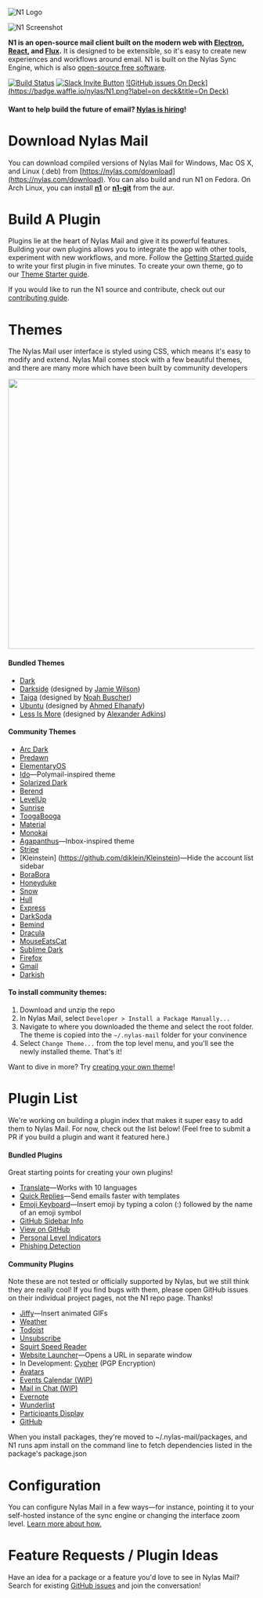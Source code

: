 ![N1 Logo](https://edgehill.s3.amazonaws.com/static/N1.png)

![N1 Screenshot](https://nylas.com/static/img/home/screenshot-hero-mac@2x.png)

**N1 is an open-source mail client built on the modern web with [Electron](https://github.com/atom/electron), [React](https://facebook.github.io/react/), and [Flux](https://facebook.github.io/flux/).** It is designed to be extensible, so it's easy to create new experiences and workflows around email. N1 is built on the Nylas Sync Engine, which is also [open-source free software](https://github.com/nylas/sync-engine).

[![Build Status](https://travis-ci.org/nylas/N1.svg?branch=master)](https://travis-ci.org/nylas/N1)
[![Slack Invite Button](http://slack-invite.nylas.com/badge.svg)](http://slack-invite.nylas.com)
[![GitHub issues On Deck](https://badge.waffle.io/nylas/N1.png?label=on deck&title=On Deck)](https://waffle.io/nylas/N1)

#### Want to help build the future of email? [Nylas is hiring](https://jobs.lever.co/nylas)!

# Download Nylas Mail

You can download compiled versions of Nylas Mail for Windows, Mac OS X, and Linux (.deb) from [https://nylas.com/download](https://nylas.com/download). You can also build and run N1 on Fedora. On Arch Linux, you can install **[n1](https://aur.archlinux.org/packages/n1/)** or **[n1-git](https://aur.archlinux.org/packages/n1-git/)** from the aur.

# Build A Plugin

Plugins lie at the heart of Nylas Mail and give it its powerful features. Building your own plugins allows you to integrate the app with other tools, experiment with new workflows, and more. Follow the [Getting Started guide](https://nylas.github.io/nylas-mail/getting-started/) to write your first plugin in five minutes. To create your own theme, go to our [Theme Starter guide](https://github.com/nylas/N1-theme-starter).

If you would like to run the N1 source and contribute, check out our [contributing
guide](https://github.com/nylas/nylas-mail/blob/master/CONTRIBUTING.md).

# Themes

The Nylas Mail user interface is styled using CSS, which means it's easy to modify and extend. Nylas Mail comes stock with a few beautiful themes, and there are many more which have been built by community developers

<center><img width=550 src="http://i.imgur.com/PWQ7NlY.jpg"></center>


#### Bundled Themes
- [Dark](https://github.com/nylas/N1/tree/master/internal_packages/ui-dark)
- [Darkside](https://github.com/nylas/N1/tree/master/internal_packages/ui-darkside) (designed by [Jamie Wilson](https://github.com/jamiewilson))
- [Taiga](https://github.com/nylas/N1/tree/master/internal_packages/ui-taiga) (designed by [Noah Buscher](https://github.com/noahbuscher))
- [Ubuntu](https://github.com/nylas/N1/tree/master/internal_packages/ui-ubuntu) (designed by [Ahmed Elhanafy](https://github.com/ahmedlhanafy))
- [Less Is More](https://github.com/nylas/N1/tree/master/internal_packages/ui-less-is-more) (designed by [Alexander Adkins](https://github.com/P0WW0W))



#### Community Themes
- [Arc Dark](https://github.com/varlesh/Nylas-Arc-Dark-Theme)
- [Predawn](https://github.com/adambmedia/N1-Predawn)
- [ElementaryOS](https://github.com/edipox/elementary-nylas)
- [Ido](https://github.com/edipox/n1-ido)—Polymail-inspired theme
- [Solarized Dark](https://github.com/NSHenry/N1-Solarized-Dark)
- [Berend](https://github.com/Frique/N1-Berend)
- [LevelUp](https://github.com/stolinski/level-up-nylas-n1-theme)
- [Sunrise](https://github.com/jackiehluo/n1-sunrise)
- [ToogaBooga](https://github.com/brycedorn/N1-ToogaBooga)
- [Material](https://github.com/jackiehluo/n1-material)
- [Monokai](https://github.com/dcondrey/n1-monokai)
- [Agapanthus](https://github.com/taniadaniela/n1-agapanthus)—Inbox-inspired theme
- [Stripe](https://github.com/oeaeee/n1-stripe)
- [Kleinstein] (https://github.com/diklein/Kleinstein)—Hide the account list sidebar
- [BoraBora](https://github.com/arimai/N1-BoraBora)
- [Honeyduke](https://github.com/arimai/n1-honeyduke)
- [Snow](https://github.com/Wattenberger/N1-snow-theme)
- [Hull](https://github.com/unity/n1-hull)
- [Express](https://github.com/oeaeee/n1-express)
- [DarkSoda](https://github.com/adambullmer/N1-theme-DarkSoda)
- [Bemind](https://github.com/bemindinteractive/Bemind-N1-Theme)
- [Dracula](https://github.com/dracula/nylas-n1)
- [MouseEatsCat](https://github.com/MouseEatsCat/MouseEatsCat-N1)
- [Sublime Dark](https://github.com/rishabhkesarwani/Nylas-Sublime-Dark-Theme)
- [Firefox](https://github.com/darshandsoni/n1-firefox-theme)
- [Gmail](https://github.com/dregitsky/n1-gmail-theme)
- [Darkish](https://github.com/dyrnade/N1-Darkish)

#### To install community themes:

1. Download and unzip the repo
2. In Nylas Mail, select `Developer > Install a Package Manually... `
3. Navigate to where you downloaded the theme and select the root folder. The theme is copied into the `~/.nylas-mail` folder for your convinence
5. Select `Change Theme...` from the top level menu, and you'll see the newly installed theme. That's it!


Want to dive in more? Try [creating your own theme](https://github.com/nylas/nylas-mail-theme-starter)!


# Plugin List
We're working on building a plugin index that makes it super easy to add them to Nylas Mail. For now, check out the list below! (Feel free to submit a PR if you build a plugin and want it featured here.)


#### Bundled Plugins
Great starting points for creating your own plugins!
- [Translate](https://github.com/nylas/N1/tree/master/internal_packages/composer-translate)—Works with 10 languages
- [Quick Replies](https://github.com/nylas/N1/tree/master/internal_packages/composer-templates)—Send emails faster with templates
- [Emoji Keyboard](https://github.com/nylas/N1/tree/master/internal_packages/composer-emoji)—Insert emoji by typing a colon (:) followed by the name of an emoji symbol
- [GitHub Sidebar Info](https://github.com/nylas/N1/tree/master/internal_packages/github-contact-card)
- [View on GitHub](https://github.com/nylas/N1/tree/master/internal_packages/message-view-on-github)
- [Personal Level Indicators](https://github.com/nylas/N1/tree/master/internal_packages/personal-level-indicators)
- [Phishing Detection](https://github.com/nylas/N1/tree/master/internal_packages/phishing-detection)

#### Community Plugins

Note these are not tested or officially supported by Nylas, but we still think they are really cool! If you find bugs with them, please open GitHub issues on their individual project pages, not the N1 repo page. Thanks!

- [Jiffy](http://noahbuscher.github.io/N1-Jiffy/)—Insert animated GIFs
- [Weather](https://github.com/jackiehluo/n1-weather)
- [Todoist](https://github.com/alexfruehwirth/N1TodoistIntegration)
- [Unsubscribe](https://github.com/colinking/n1-unsubscribe)
- [Squirt Speed Reader](https://github.com/HarleyKwyn/squirt-reader-N1-plugin/)
- [Website Launcher](https://github.com/adriangrantdotorg/nylas-n1-background-webpage)—Opens a URL in separate window
- In Development: [Cypher](https://github.com/mbilker/cypher) (PGP Encryption)
- [Avatars](https://github.com/unity/n1-avatars)
- [Events Calendar (WIP)](https://github.com/nerdenough/n1-events-calendar)
- [Mail in Chat (WIP)](https://github.com/yjchen/mail_in_chat)
- [Evernote](https://github.com/grobgl/n1-evernote)
- [Wunderlist](https://github.com/miguelrs/n1-wunderlist)
- [Participants Display](https://github.com/kbruccoleri/nylas-participants-display)
- [GitHub](https://github.com/ForbesLindesay/N1-GitHub)

When you install packages, they're moved to ~/.nylas-mail/packages, and N1 runs apm install on the command line to fetch dependencies listed in the package's package.json


# Configuration
You can configure Nylas Mail in a few ways—for instance, pointing it to your self-hosted instance of the sync engine or changing the interface zoom level. [Learn more about how.](https://github.com/nylas/nylas-mail/blob/master/CONFIGURATION.md)

# Feature Requests / Plugin Ideas

Have an idea for a package or a feature you'd love to see in Nylas Mail? Search for existing [GitHub issues](https://github.com/nylas/nylas-mail/issues) and join the conversation!
